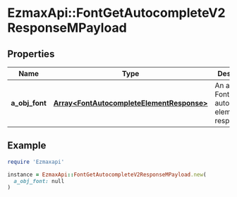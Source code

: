# EzmaxApi::FontGetAutocompleteV2ResponseMPayload

## Properties

| Name | Type | Description | Notes |
| ---- | ---- | ----------- | ----- |
| **a_obj_font** | [**Array&lt;FontAutocompleteElementResponse&gt;**](FontAutocompleteElementResponse.md) | An array of Font autocomplete element response. |  |

## Example

```ruby
require 'Ezmaxapi'

instance = EzmaxApi::FontGetAutocompleteV2ResponseMPayload.new(
  a_obj_font: null
)
```

